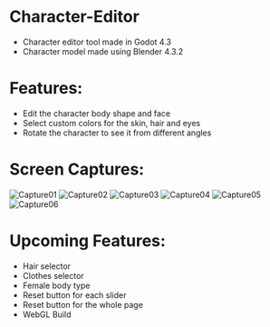# Character-Editor
- Character editor tool made in Godot 4.3
- Character model made using Blender 4.3.2


# Features:
- Edit the character body shape and face
- Select custom colors for the skin, hair and eyes
- Rotate the character to see it from different angles

# Screen Captures:
![Capture01](https://github.com/user-attachments/assets/41f613bd-b102-40ad-bee3-92ccf9245daf)
![Capture02](https://github.com/user-attachments/assets/f7bd43f3-cafc-4ae2-bcb1-62786d1f2146)
![Capture03](https://github.com/user-attachments/assets/4494f8b1-bfbf-4a4d-9fc4-7b7dbcd23c83)
![Capture04](https://github.com/user-attachments/assets/23d46913-3e2c-4b77-bd32-b94d15a09784)
![Capture05](https://github.com/user-attachments/assets/d5b7e231-39d9-430b-b31c-528f3aacbf6b)
![Capture06](https://github.com/user-attachments/assets/6b71e221-3f7e-46c3-81f2-c2efb0a76c89)

# Upcoming Features:
- Hair selector
- Clothes selector
- Female body type
- Reset button for each slider
- Reset button for the whole page
- WebGL Build
